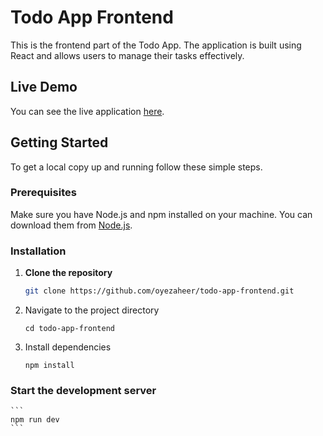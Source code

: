 # Todo App Frontend

This is the frontend part of the Todo App. The application is built using React and allows users to manage their tasks effectively.

## Live Demo

You can see the live application [here](https://zaheers-todo.vercel.app/).

## Getting Started

To get a local copy up and running follow these simple steps.

### Prerequisites

Make sure you have Node.js and npm installed on your machine. You can download them from [Node.js](https://nodejs.org/).

### Installation

1. **Clone the repository**

   ```bash
   git clone https://github.com/oyezaheer/todo-app-frontend.git
   ```
2. Navigate to the project directory
   ```
   cd todo-app-frontend
   ```
3. Install dependencies
   ```
   npm install
   ```

### Start the development server
    ```
    npm run dev
    ```

